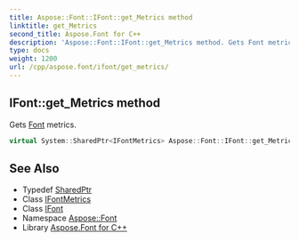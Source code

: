 ```yaml
---
title: Aspose::Font::IFont::get_Metrics method
linktitle: get_Metrics
second_title: Aspose.Font for C++
description: 'Aspose::Font::IFont::get_Metrics method. Gets Font metrics in C++.'
type: docs
weight: 1200
url: /cpp/aspose.font/ifont/get_metrics/
---
```

## IFont::get_Metrics method


Gets [Font](../../font/) metrics.

```cpp
virtual System::SharedPtr<IFontMetrics> Aspose::Font::IFont::get_Metrics()=0
```

## See Also

* Typedef [SharedPtr](../../../system/sharedptr/)
* Class [IFontMetrics](../../ifontmetrics/)
* Class [IFont](../)
* Namespace [Aspose::Font](../../)
* Library [Aspose.Font for C++](../../../)
